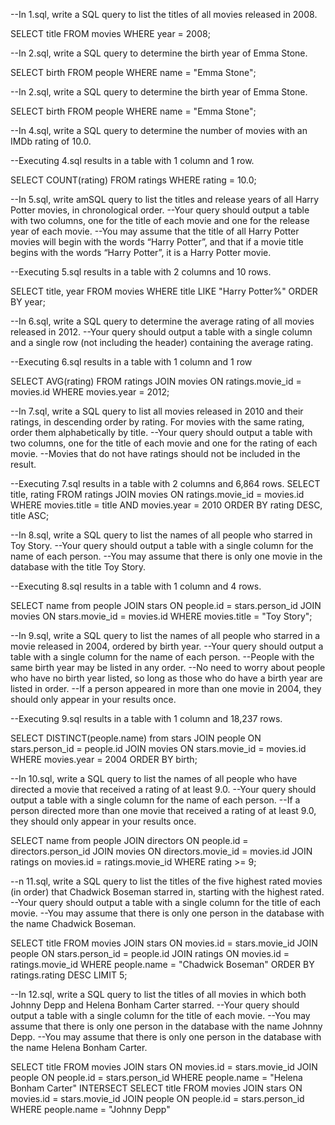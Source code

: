 --In 1.sql, write a SQL query to list the titles of all movies released in 2008.

SELECT title FROM movies WHERE year = 2008;

--In 2.sql, write a SQL query to determine the birth year of Emma Stone.

SELECT birth FROM people WHERE name = "Emma Stone";

--In 2.sql, write a SQL query to determine the birth year of Emma Stone.

SELECT birth FROM people WHERE name = "Emma Stone";

--In 4.sql, write a SQL query to determine the number of movies with an IMDb rating of 10.0.

--Executing 4.sql results in a table with 1 column and 1 row.

SELECT COUNT(rating) FROM ratings WHERE rating = 10.0;

--In 5.sql, write amSQL query to list the titles and release years of all Harry Potter movies, in chronological order.
--Your query should output a table with two columns, one for the title of each movie and one for the release year of each movie.
--You may assume that the title of all Harry Potter movies will begin with the words “Harry Potter”, and that if a movie title begins with the words “Harry Potter”, it is a Harry Potter movie.

--Executing 5.sql results in a table with 2 columns and 10 rows.

SELECT title, year FROM movies WHERE title LIKE "Harry Potter%" ORDER BY year;


--In 6.sql, write a SQL query to determine the average rating of all movies released in 2012.
--Your query should output a table with a single column and a single row (not including the header) containing the average rating.

--Executing 6.sql results in a table with 1 column and 1 row


SELECT AVG(rating) FROM ratings
JOIN movies
ON ratings.movie_id = movies.id
WHERE movies.year = 2012;


--In 7.sql, write a SQL query to list all movies released in 2010 and their ratings, in descending order by rating. For movies with the same rating, order them alphabetically by title.
--Your query should output a table with two columns, one for the title of each movie and one for the rating of each movie.
--Movies that do not have ratings should not be included in the result.


--Executing 7.sql results in a table with 2 columns and 6,864 rows.
SELECT title, rating FROM ratings
JOIN movies
ON ratings.movie_id = movies.id
WHERE movies.title = title AND movies.year = 2010
ORDER BY rating DESC, title ASC;

--In 8.sql, write a SQL query to list the names of all people who starred in Toy Story.
--Your query should output a table with a single column for the name of each person.
--You may assume that there is only one movie in the database with the title Toy Story.

--Executing 8.sql results in a table with 1 column and 4 rows.

SELECT name from people
JOIN stars ON people.id = stars.person_id
JOIN movies ON stars.movie_id = movies.id
WHERE movies.title = "Toy Story";

--In 9.sql, write a SQL query to list the names of all people who starred in a movie released in 2004, ordered by birth year.
--Your query should output a table with a single column for the name of each person.
--People with the same birth year may be listed in any order.
--No need to worry about people who have no birth year listed, so long as those who do have a birth year are listed in order.
--If a person appeared in more than one movie in 2004, they should only appear in your results once.

--Executing 9.sql results in a table with 1 column and 18,237 rows.

SELECT DISTINCT(people.name) from stars
JOIN people ON stars.person_id = people.id
JOIN movies ON stars.movie_id = movies.id
WHERE movies.year = 2004
ORDER BY birth;


--In 10.sql, write a SQL query to list the names of all people who have directed a movie that received a rating of at least 9.0.
--Your query should output a table with a single column for the name of each person.
--If a person directed more than one movie that received a rating of at least 9.0, they should only appear in your results once.


SELECT name from people
JOIN directors ON people.id = directors.person_id
JOIN movies ON directors.movie_id = movies.id
JOIN ratings on movies.id = ratings.movie_id
WHERE rating >= 9;


--n 11.sql, write a SQL query to list the titles of the five highest rated movies (in order) that Chadwick Boseman starred in, starting with the highest rated.
--Your query should output a table with a single column for the title of each movie.
--You may assume that there is only one person in the database with the name Chadwick Boseman.


SELECT title FROM movies
JOIN stars ON movies.id = stars.movie_id
JOIN people ON stars.person_id = people.id
JOIN ratings ON movies.id = ratings.movie_id
WHERE people.name = "Chadwick Boseman" ORDER BY ratings.rating DESC LIMIT 5;

--In 12.sql, write a SQL query to list the titles of all movies in which both Johnny Depp and Helena Bonham Carter starred.
--Your query should output a table with a single column for the title of each movie.
--You may assume that there is only one person in the database with the name Johnny Depp.
--You may assume that there is only one person in the database with the name Helena Bonham Carter.


SELECT title FROM movies
JOIN stars ON movies.id = stars.movie_id
JOIN people ON people.id = stars.person_id
WHERE people.name = "Helena Bonham Carter" 
INTERSECT
SELECT title FROM movies
JOIN stars ON movies.id = stars.movie_id
JOIN people ON people.id = stars.person_id
WHERE people.name = "Johnny Depp" 
